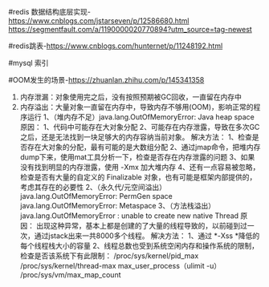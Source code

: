 #redis 数据结构底层实现-https://www.cnblogs.com/jstarseven/p/12586680.html https://segmentfault.com/a/1190000020770894?utm_source=tag-newest

#redis跳表-https://www.cnblogs.com/hunternet/p/11248192.html

#mysql 索引

#OOM发生的场景-https://zhuanlan.zhihu.com/p/145341358
1. 内存泄漏：对象使用完之后，没有按照预期被GC回收，一直留在内存中
2. 内存溢出：大量对象一直留在内存中，导致内存不够用(OOM)，影响正常的程序运行
1、（堆内存不足）java.lang.OutOfMemoryError: Java heap space
    原因：
        1、代码中可能存在大对象分配 
        2、可能存在内存泄露，导致在多次GC之后，还是无法找到一块足够大的内存容纳当前对象。
    解决方法：
        1、检查是否存在大对象的分配，最有可能的是大数组分配 
        2、通过jmap命令，把堆内存dump下来，使用mat工具分析一下，检查是否存在内存泄露的问题 
        3、如果没有找到明显的内存泄露，使用 -Xmx 加大堆内存 
        4、还有一点容易被忽略，检查是否有大量的自定义的 Finalizable 对象，也有可能是框架内部提供的，考虑其存在的必要性
2、（永久代/元空间溢出）java.lang.OutOfMemoryError: PermGen space
   java.lang.OutOfMemoryError: Metaspace
3、（方法栈溢出）java.lang.OutOfMemoryError : unable to create new native Thread
    原因：
        出现这种异常，基本上都是创建的了大量的线程导致的，以前碰到过一次，通过jstack出来一共8000多个线程。
    解决方法：
        1、通过 *-Xss *降低的每个线程栈大小的容量 
        2、线程总数也受到系统空闲内存和操作系统的限制，检查是否该系统下有此限制：
            /proc/sys/kernel/pid_max
            /proc/sys/kernel/thread-max
            max_user_process（ulimit -u）
            /proc/sys/vm/max_map_count
